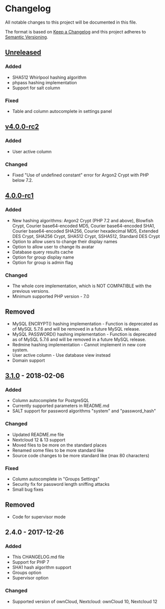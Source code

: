# Changelog
All notable changes to this project will be documented in this file.

The format is based on [Keep a Changelog](http://keepachangelog.com/en/1.0.0/)
and this project adheres to [Semantic Versioning](http://semver.org/spec/v2.0.0.html).

## [Unreleased]
### Added
- SHA512 Whirlpool hashing algorithm
- phpass hashing implementation
- Support for salt column

### Fixed
- Table and column autocomplete in settings panel

## [v4.0.0-rc2]
### Added
- User active column

### Changed
- Fixed "Use of undefined constant" error for Argon2 Crypt with PHP below 7.2.

## [4.0.0-rc1]
### Added
- New hashing algorithms: Argon2 Crypt (PHP 7.2 and above), Blowfish Crypt, Courier base64-encoded MD5, Courier base64-encoded SHA1,
  Courier base64-encoded SHA256, Courier hexadecimal MD5, Extended DES Crypt, SHA256 Crypt,
  SHA512 Crypt, SSHA512, Standard DES Crypt
- Option to allow users to change their display names
- Option to allow user to change its avatar 
- Database query results cache
- Option for group display name
- Option for group is admin flag

### Changed
- The whole core implementation, which is NOT COMPATIBLE with the previous versions.
- Minimum supported PHP version - 7.0

## Removed
- MySQL ENCRYPT() hashing implementation - Function is deprecated as of MySQL 5.7.6 and will be removed in a future MySQL release.
- MySQL PASSWORD() hashing implementation - Function is deprecated as of MySQL 5.7.6 and will be removed in a future MySQL release.
- Redmine hashing implementation - Cannot implement in new core system.
- User active column - Use database view instead
- Domain support

## [3.1.0] - 2018-02-06
### Added
- Column autocomplete for PostgreSQL
- Currently supported parameters in README.md
- SALT support for password algorithms "system" and "password_hash"

### Changed
- Updated README.me file
- Nextcloud 12 & 13 support
- Moved files to be more on the standard places
- Renamed some files to be more standard like
- Source code changes to be more standard like (max 80 characters)

### Fixed
- Column autocomplete in "Groups Settings"
- Security fix for password length sniffing attacks
- Small bug fixes

## Removed
- Code for supervisor mode

## 2.4.0 - 2017-12-26
### Added
- This CHANGELOG.md file
- Support for PHP 7
- SHA1 hash algorithm support
- Groups option
- Supervisor option

### Changed
- Supported version of ownCloud, Nextcloud: ownCloud 10, Nextcloud 12

[Unreleased]: https://github.com/nextcloud/user_sql/compare/v4.0.0-rc2...develop
[v4.0.0-rc2]: https://github.com/nextcloud/user_sql/compare/v4.0.0-rc1...v4.0.0-rc2
[4.0.0-rc1]: https://github.com/nextcloud/user_sql/compare/v3.1.0...v4.0.0-rc1
[3.1.0]: https://github.com/nextcloud/user_sql/compare/v2.4.0...v3.1.0
